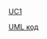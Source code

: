 [UC1](http://www.plantuml.com/plantuml/proxy?idx=0&src=https://raw.githubusercontent.com/ip-85/System-Dynamics/master/Doc/UMLDiagrams/scenarios/analyst/Diagrams/UML/UC1.pu)

[UML код](https://github.com/ip-85/System-Dynamics/blob/master/Doc/UMLDiagrams/scenarios/analyst/Diagrams/UML/UC1.pu)
